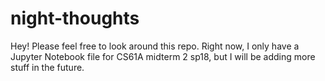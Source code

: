 # night-thoughts
Hey! Please feel free to look around this repo. 
Right now, I only have a Jupyter Notebook file for CS61A midterm 2 sp18, but I will be adding more stuff in the future. 
